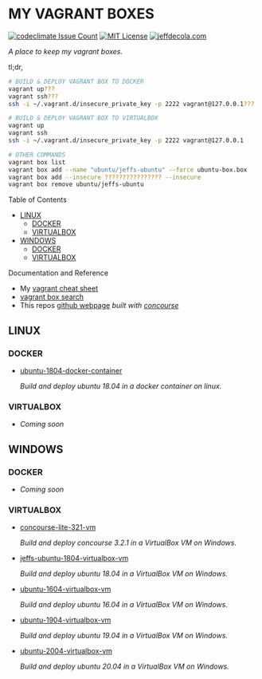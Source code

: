 # MY VAGRANT BOXES

[![codeclimate Issue Count](https://codeclimate.com/github/JeffDeCola/my-vagrant-boxes/badges/issue_count.svg)](https://codeclimate.com/github/JeffDeCola/my-vagrant-boxes/issues)
[![MIT License](http://img.shields.io/:license-mit-blue.svg)](http://jeffdecola.mit-license.org)
[![jeffdecola.com](https://img.shields.io/badge/website-jeffdecola.com-blue)](https://jeffdecola.com)

_A place to keep my vagrant boxes._

tl;dr,

```bash
# BUILD & DEPLOY VAGRANT BOX TO DOCKER
vagrant up???
vagrant ssh???
ssh -i ~/.vagrant.d/insecure_private_key -p 2222 vagrant@127.0.0.1???

# BUILD & DEPLOY VAGRANT BOX TO VIRTUALBOX
vagrant up
vagrant ssh
ssh -i ~/.vagrant.d/insecure_private_key -p 2222 vagrant@127.0.0.1

# OTHER COMMANDS
vagrant box list
vagrant box add --name "ubuntu/jeffs-ubuntu" --force ubuntu-box.box
vagrant box add --insecure ???????????????? --insecure
vagrant box remove ubuntu/jeffs-ubuntu
```

Table of Contents

* [LINUX](https://github.com/JeffDeCola/my-vagrant-boxes#linux)
  * [DOCKER](https://github.com/JeffDeCola/my-vagrant-boxes#docker)
  * [VIRTUALBOX](https://github.com/JeffDeCola/my-vagrant-boxes#virtualbox)
* [WINDOWS](https://github.com/JeffDeCola/my-vagrant-boxes#windows)
  * [DOCKER](https://github.com/JeffDeCola/my-vagrant-boxes#docker)
  * [VIRTUALBOX](https://github.com/JeffDeCola/my-vagrant-boxes#virtualbox)

Documentation and Reference

* My
  [vagrant cheat sheet](https://github.com/JeffDeCola/my-cheat-sheets/tree/master/software/development/development-environments/vagrant-cheat-sheet)
* [vagrant box search](https://app.vagrantup.com/boxes/search)
* This repos
  [github webpage](https://jeffdecola.github.io/my-vagrant-boxes/)
  _built with
  [concourse](https://github.com/JeffDeCola/my-vagrant-boxes/blob/master/ci-README.md)_

## LINUX

### DOCKER

* [ubuntu-1804-docker-container](https://github.com/JeffDeCola/my-vagrant-boxes/tree/master/linux/docker/ubuntu-1804-docker-container)

  _Build and deploy ubuntu 18.04 in a docker container on linux._

### VIRTUALBOX

* _Coming soon_

## WINDOWS

### DOCKER

* _Coming soon_

### VIRTUALBOX

* [concourse-lite-321-vm](https://github.com/JeffDeCola/my-vagrant-boxes/tree/master/windows/virtualbox/concourse-lite-321-vm)

  _Build and deploy concourse 3.2.1 in a VirtualBox VM on Windows._

* [jeffs-ubuntu-1804-virtualbox-vm](https://github.com/JeffDeCola/my-vagrant-boxes/tree/master/windows/virtualbox/jeffs-ubuntu-1804-virtualbox-vm)

  _Build and deploy ubuntu 18.04 in a VirtualBox VM on Windows._

* [ubuntu-1604-virtualbox-vm](https://github.com/JeffDeCola/my-vagrant-boxes/tree/master/windows/virtualbox/ubuntu-1604-virtualbox-vm)

  _Build and deploy ubuntu 16.04 in a VirtualBox VM on Windows._

* [ubuntu-1904-virtualbox-vm](https://github.com/JeffDeCola/my-vagrant-boxes/tree/master/windows/virtualbox/ubuntu-1904-virtualbox-vm)

  _Build and deploy ubuntu 19.04 in a VirtualBox VM on Windows._

* [ubuntu-2004-virtualbox-vm](https://github.com/JeffDeCola/my-vagrant-boxes/tree/master/windows/virtualbox/ubuntu-2004-virtualbox-vm)

  _Build and deploy ubuntu 20.04 in a VirtualBox VM on Windows._
